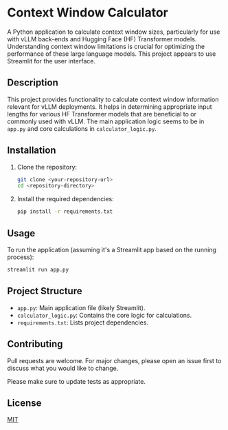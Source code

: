 # Context Window Calculator

A Python application to calculate context window sizes, particularly for use with vLLM back-ends and Hugging Face (HF) Transformer models. Understanding context window limitations is crucial for optimizing the performance of these large language models. This project appears to use Streamlit for the user interface.

## Description

This project provides functionality to calculate context window information relevant for vLLM deployments. It helps in determining appropriate input lengths for various HF Transformer models that are beneficial to or commonly used with vLLM. The main application logic seems to be in `app.py` and core calculations in `calculator_logic.py`.

## Installation

1.  Clone the repository:
    ```bash
    git clone <your-repository-url>
    cd <repository-directory>
    ```
2.  Install the required dependencies:
    ```bash
    pip install -r requirements.txt
    ```

## Usage

To run the application (assuming it's a Streamlit app based on the running process):

```bash
streamlit run app.py
```

## Project Structure

-   `app.py`: Main application file (likely Streamlit).
-   `calculator_logic.py`: Contains the core logic for calculations.
-   `requirements.txt`: Lists project dependencies.

## Contributing

Pull requests are welcome. For major changes, please open an issue first to discuss what you would like to change.

Please make sure to update tests as appropriate.

## License

[MIT](https://choosealicense.com/licenses/mit/)